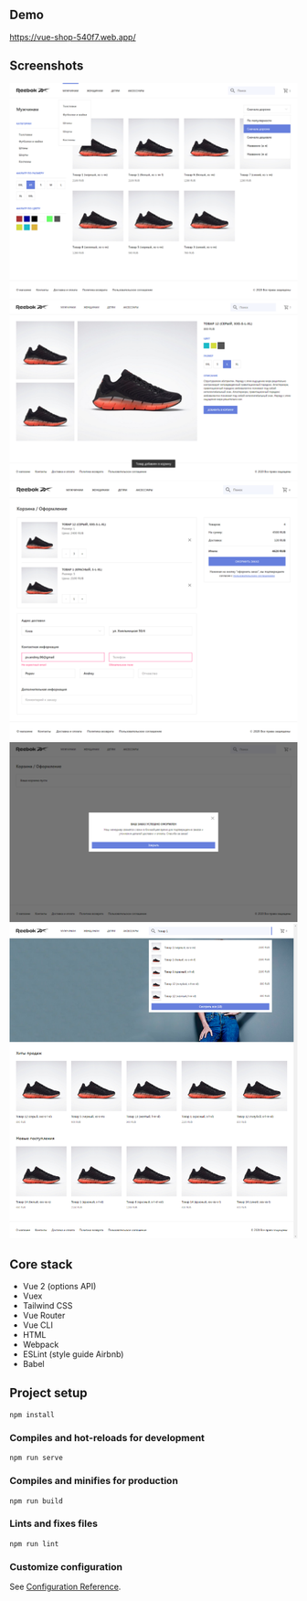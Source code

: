 ## Demo
https://vue-shop-540f7.web.app/

## Screenshots
![](screenshots/1.png)
![](screenshots/2.png)
![](screenshots/3.png)
![](screenshots/4.png)
![](screenshots/5.png)

## Core stack
- Vue 2 (options API)
- Vuex
- Tailwind CSS
- Vue Router
- Vue CLI
- HTML
- Webpack
- ESLint (style guide Airbnb)
- Babel

## Project setup
```
npm install
```

### Compiles and hot-reloads for development
```
npm run serve
```

### Compiles and minifies for production
```
npm run build
```

### Lints and fixes files
```
npm run lint
```

### Customize configuration
See [Configuration Reference](https://cli.vuejs.org/config/).
